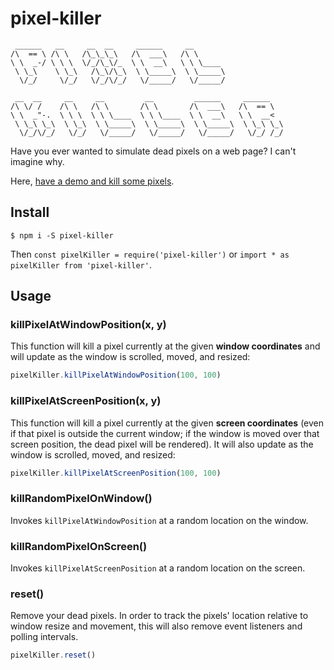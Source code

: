 # pixel-killer

```
 ______   __     __  __     ______     __
/\  == \ /\ \   /\_\_\_\   /\  ___\   /\ \
\ \  _-/ \ \ \  \/_/\_\/_  \ \  __\   \ \ \____
 \ \_\    \ \_\   /\_\/\_\  \ \_____\  \ \_____\
  \/_/     \/_/   \/_/\/_/   \/_____/   \/_____/

 __  __     __     __         __         ______     ______
/\ \/ /    /\ \   /\ \       /\ \       /\  ___\   /\  == \
\ \  _"-.  \ \ \  \ \ \____  \ \ \____  \ \  __\   \ \  __<
 \ \_\ \_\  \ \_\  \ \_____\  \ \_____\  \ \_____\  \ \_\ \_\
  \/_/\/_/   \/_/   \/_____/   \/_____/   \/_____/   \/_/ /_/

```

Have you ever wanted to simulate dead pixels on a web page? I can't imagine why.

Here, [have a demo and kill some
pixels](https://searls.github.io/pixel-killer/).

## Install

```
$ npm i -S pixel-killer
```

Then `const pixelKiller = require('pixel-killer')` or `import * as pixelKiller
from 'pixel-killer'`.

## Usage

### killPixelAtWindowPosition(x, y)

This function will kill a pixel currently at the given **window coordinates**
and will update as the window is scrolled, moved, and resized:

```js
pixelKiller.killPixelAtWindowPosition(100, 100)
```

### killPixelAtScreenPosition(x, y)

This function will kill a pixel currently at the given **screen coordinates**
(even if that pixel is outside the current window; if the window is moved over
that screen position, the dead pixel will be rendered). It will also update as
the window is scrolled, moved, and resized:

```js
pixelKiller.killPixelAtScreenPosition(100, 100)
```

### killRandomPixelOnWindow()

Invokes `killPixelAtWindowPosition` at a random location on the window.

### killRandomPixelOnScreen()

Invokes `killPixelAtScreenPosition` at a random location on the screen.

### reset()

Remove your dead pixels. In order to track the pixels' location relative to
window resize and movement, this will also remove event listeners and polling
intervals.

```js
pixelKiller.reset()
```

